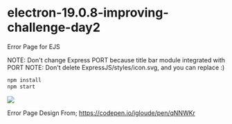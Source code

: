 # electron-19.0.8-improving-challenge-day2
Error Page for EJS
 
 NOTE: Don't change Express PORT because title bar module integrated with PORT
 NOTE: Don't delete ExpressJS/styles/icon.svg, and you can replace :)
 
 ```js
 npm install
 npm start
 ```
<img src="./scrshot.png"></img>

Error Page Design From; https://codepen.io/igloude/pen/qNNWKr